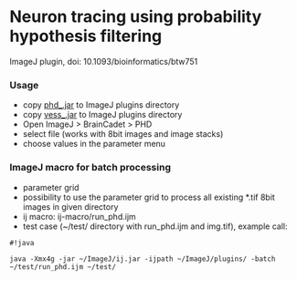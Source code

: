 # Neuron tracing using probability hypothesis filtering #

ImageJ plugin, doi: 10.1093/bioinformatics/btw751

### Usage ###

* copy [phd_.jar](https://bitbucket.org/miroslavradojevic/phd/src) to ImageJ plugins directory
* copy [vess_.jar](https://bitbucket.org/miroslavradojevic/vess/src) to ImageJ plugins directory
* Open ImageJ > BrainCadet > PHD
* select file (works with 8bit images and image stacks)
* choose values in the parameter menu

### ImageJ macro for batch processing ###

* parameter grid 
* possibility to use the parameter grid to process all existing *.tif 8bit images in given directory 
* ij macro: ij-macro/run_phd.ijm
* test case (~/test/ directory with run_phd.ijm and img.tif), example call: 
```
#!java

java -Xmx4g -jar ~/ImageJ/ij.jar -ijpath ~/ImageJ/plugins/ -batch ~/test/run_phd.ijm ~/test/
```
